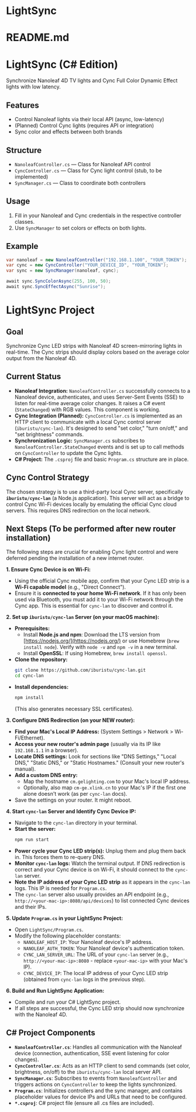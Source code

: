 # LightSync
# README.md

# LightSync (C# Edition)

Synchronize Nanoleaf 4D TV lights and Cync Full Color Dynamic Effect lights with low latency.

## Features

- Control Nanoleaf lights via their local API (async, low-latency)
- (Planned) Control Cync lights (requires API or integration)
- Sync color and effects between both brands

## Structure

- `NanoleafController.cs` — Class for Nanoleaf API control
- `CyncController.cs` — Class for Cync light control (stub, to be implemented)
- `SyncManager.cs` — Class to coordinate both controllers

## Usage

1. Fill in your Nanoleaf and Cync credentials in the respective controller classes.
2. Use `SyncManager` to set colors or effects on both lights.

## Example

```csharp
var nanoleaf = new NanoleafController("192.168.1.100", "YOUR_TOKEN");
var cync = new CyncController("YOUR_DEVICE_ID", "YOUR_TOKEN");
var sync = new SyncManager(nanoleaf, cync);

await sync.SyncColorAsync(255, 100, 50);
await sync.SyncEffectAsync("Sunrise");

```

# LightSync Project

## Goal
Synchronize Cync LED strips with Nanoleaf 4D screen-mirroring lights in real-time. The Cync strips should display colors based on the average color output from the Nanoleaf 4D.

## Current Status
-   **Nanoleaf Integration:** `NanoleafController.cs` successfully connects to a Nanoleaf device, authenticates, and uses Server-Sent Events (SSE) to listen for real-time average color changes. It raises a C# event (`StateChanged`) with RGB values. This component is working.
-   **Cync Integration (Planned):** `CyncController.cs` is implemented as an HTTP client to communicate with a local Cync control server (`iburistu/cync-lan`). It's designed to send "set color," "turn on/off," and "set brightness" commands.
-   **Synchronization Logic:** `SyncManager.cs` subscribes to `NanoleafController.StateChanged` events and is set up to call methods on `CyncController` to update the Cync lights.
-   **C# Project:** The `.csproj` file and basic `Program.cs` structure are in place.

## Cync Control Strategy
The chosen strategy is to use a third-party local Cync server, specifically **`iburistu/cync-lan`** (a Node.js application). This server will act as a bridge to control Cync Wi-Fi devices locally by emulating the official Cync cloud servers. This requires DNS redirection on the local network.

## Next Steps (To be performed after new router installation)

The following steps are crucial for enabling Cync light control and were deferred pending the installation of a new internet router.

**1. Ensure Cync Device is on Wi-Fi:**
   -   Using the official Cync mobile app, confirm that your Cync LED strip is a **Wi-Fi capable model** (e.g., "Direct Connect").
   -   Ensure it is **connected to your home Wi-Fi network**. If it has only been used via Bluetooth, you must add it to your Wi-Fi network through the Cync app. This is essential for `cync-lan` to discover and control it.

**2. Set up `iburistu/cync-lan` Server (on your macOS machine):**
   -   **Prerequisites:**
        *   Install **Node.js and npm**: Download the LTS version from [https://nodejs.org/](https://nodejs.org/) or use Homebrew (`brew install node`). Verify with `node -v` and `npm -v` in a new terminal.
        *   Install **OpenSSL**: If using Homebrew, `brew install openssl`.
   -   **Clone the repository:**
        ```bash
        git clone https://github.com/iburistu/cync-lan.git
        cd cync-lan
        ```
   -   **Install dependencies:**
        ```bash
        npm install
        ```
        (This also generates necessary SSL certificates).

**3. Configure DNS Redirection (on your NEW router):**
   -   **Find your Mac's Local IP Address:** (System Settings > Network > Wi-Fi/Ethernet).
   -   **Access your new router's admin page** (usually via its IP like `192.168.1.1` in a browser).
   -   **Locate DNS settings:** Look for sections like "DNS Settings," "Local DNS," "Static DNS," or "Static Hostnames." (Consult your new router's manual).
   -   **Add a custom DNS entry:**
        *   Map the hostname `cm.gelighting.com` to your Mac's local IP address.
        *   Optionally, also map `cm-ge.xlink.cn` to your Mac's IP if the first one alone doesn't work (as per `cync-lan` docs).
   -   Save the settings on your router. It might reboot.

**4. Start `cync-lan` Server and Identify Cync Device IP:**
   -   Navigate to the `cync-lan` directory in your terminal.
   -   **Start the server:**
        ```bash
        npm run start
        ```
   -   **Power cycle your Cync LED strip(s):** Unplug them and plug them back in. This forces them to re-query DNS.
   -   **Monitor `cync-lan` logs:** Watch the terminal output. If DNS redirection is correct and your Cync device is on Wi-Fi, it should connect to the `cync-lan` server.
   -   **Note the IP address of your Cync LED strip** as it appears in the `cync-lan` logs. This IP is needed for `Program.cs`.
   -   The `cync-lan` server also usually provides an API endpoint (e.g., `http://<your-mac-ip>:8080/api/devices`) to list connected Cync devices and their IPs.

**5. Update `Program.cs` in your LightSync Project:**
   -   Open `LightSync/Program.cs`.
   -   Modify the following placeholder constants:
        *   `NANOLEAF_HOST_IP`: Your Nanoleaf device's IP address.
        *   `NANOLEAF_AUTH_TOKEN`: Your Nanoleaf device's authentication token.
        *   `CYNC_LAN_SERVER_URL`: The URL of your `cync-lan` server (e.g., `http://<your-mac-ip>:8080` - replace `<your-mac-ip>` with your Mac's IP).
        *   `CYNC_DEVICE_IP`: The local IP address of your Cync LED strip (obtained from `cync-lan` logs in the previous step).

**6. Build and Run LightSync Application:**
   -   Compile and run your C# LightSync project.
   -   If all steps are successful, the Cync LED strip should now synchronize with the Nanoleaf 4D.

## C# Project Components
-   **`NanoleafController.cs`**: Handles all communication with the Nanoleaf device (connection, authentication, SSE event listening for color changes).
-   **`CyncController.cs`**: Acts as an HTTP client to send commands (set color, brightness, on/off) to the `iburistu/cync-lan` local server API.
-   **`SyncManager.cs`**: Subscribes to events from `NanoleafController` and triggers actions on `CyncController` to keep the lights synchronized.
-   **`Program.cs`**: Initializes controllers and the sync manager, and contains placeholder values for device IPs and URLs that need to be configured.
-   **`*.csproj`**: C# project file (ensure all .cs files are included).
